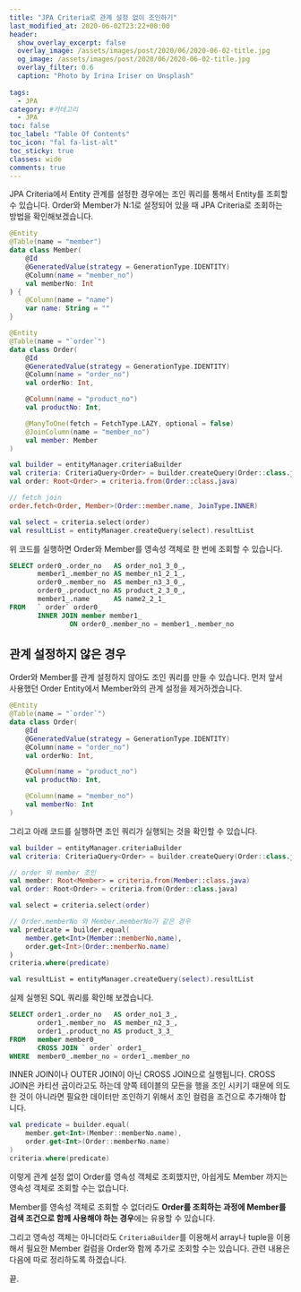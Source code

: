 ```yaml
---
title: "JPA Criteria로 관계 설정 없이 조인하기"
last_modified_at: 2020-06-02T23:22+00:00
header:
  show_overlay_excerpt: false
  overlay_image: /assets/images/post/2020/06/2020-06-02-title.jpg
  og_image: /assets/images/post/2020/06/2020-06-02-title.jpg
  overlay_filter: 0.6
  caption: "Photo by Irina Iriser on Unsplash"
  
tags:
  - JPA
category: #카테고리
  - JPA
toc: false
toc_label: "Table Of Contents"
toc_icon: "fal fa-list-alt"
toc_sticky: true
classes: wide
comments: true
---
```





JPA Criteria에서 Entity 관계를 설정한 경우에는 조인 쿼리를 통해서 Entity를 조회할 수 있습니다.  Order와 Member가 N:1로 설정되어 있을 때 JPA Criteria로 조회하는 방법을 확인해보겠습니다.
```kotlin
@Entity
@Table(name = "member")
data class Member(
    @Id
    @GeneratedValue(strategy = GenerationType.IDENTITY)
    @Column(name = "member_no")
    val memberNo: Int
) {
    @Column(name = "name")
    var name: String = ""
}
```

```kotlin
@Entity
@Table(name = "`order`")
data class Order(
    @Id
    @GeneratedValue(strategy = GenerationType.IDENTITY)
    @Column(name = "order_no")
    val orderNo: Int,

    @Column(name = "product_no")
    val productNo: Int,

    @ManyToOne(fetch = FetchType.LAZY, optional = false)
    @JoinColumn(name = "member_no")
    val member: Member
)
```
```kotlin
val builder = entityManager.criteriaBuilder
val criteria: CriteriaQuery<Order> = builder.createQuery(Order::class.java)
val order: Root<Order> = criteria.from(Order::class.java)

// fetch join
order.fetch<Order, Member>(Order::member.name, JoinType.INNER)

val select = criteria.select(order)
val resultList = entityManager.createQuery(select).resultList
```

위 코드를 실행하면  Order와 Member를 영속성 객체로 한 번에 조회할 수 있습니다.

```sql
SELECT order0_.order_no   AS order_no1_3_0_, 
       member1_.member_no AS member_n1_2_1_, 
       order0_.member_no  AS member_n3_3_0_, 
       order0_.product_no AS product_2_3_0_, 
       member1_.name      AS name2_2_1_ 
FROM   ` order` order0_ 
       INNER JOIN member member1_ 
               ON order0_.member_no = member1_.member_no 
```

## 관계 설정하지 않은 경우

Order와 Member를 관계 설정하지 않아도 조인 쿼리를 만들 수 있습니다.
먼저 앞서 사용했던 Order Entity에서 Member와의 관계 설정을 제거하겠습니다.

```kotlin
@Entity
@Table(name = "`order`")
data class Order(
    @Id
    @GeneratedValue(strategy = GenerationType.IDENTITY)
    @Column(name = "order_no")
    val orderNo: Int,

    @Column(name = "product_no")
    val productNo: Int,

    @Column(name = "member_no")
    val memberNo: Int
)
```

그리고 아래 코드를 실행하면 조인 쿼리가 실행되는 것을 확인할 수 있습니다.

```kotlin
val builder = entityManager.criteriaBuilder
val criteria: CriteriaQuery<Order> = builder.createQuery(Order::class.java)

// order 와 member 조인
val member: Root<Member> = criteria.from(Member::class.java)
val order: Root<Order> = criteria.from(Order::class.java)

val select = criteria.select(order)

// Order.memberNo 와 Member.memberNo가 같은 경우
val predicate = builder.equal(
    member.get<Int>(Member::memberNo.name),
    order.get<Int>(Order::memberNo.name)
)
criteria.where(predicate)

val resultList = entityManager.createQuery(select).resultList
```

실제 실행된 SQL 쿼리를 확인해 보겠습니다.

```sql
SELECT order1_.order_no   AS order_no1_3_, 
       order1_.member_no  AS member_n2_3_, 
       order1_.product_no AS product_3_3_ 
FROM   member member0_ 
       CROSS JOIN ` order` order1_ 
WHERE  member0_.member_no = order1_.member_no 
```

INNER JOIN이나  OUTER JOIN이 아닌 CROSS JOIN으로 실행됩니다.  CROSS JOIN은 카티션 곱이라고도 하는데 양쪽 테이블의 모든을 행을 조인 시키기 때문에 의도한 것이 아니라면 필요한 데이터만 조인하기 위해서 조인 컬럼을 조건으로 추가해야 합니다.

```kotlin
val predicate = builder.equal(
    member.get<Int>(Member::memberNo.name),
    order.get<Int>(Order::memberNo.name)
)
criteria.where(predicate)
```

이렇게  관계 설정 없이 Order를 영속성 객체로 조회했지만, 아쉽게도 Member 까지는 영속성 객체로 조회할 수는 없습니다. 

Member를 영속성 객체로 조회할 수 없더라도 **Order를 조회하는 과정에 Member를 검색 조건으로 함께 사용해야 하는 경우**에는 유용할 수 있습니다.

그리고 영속성 객체는 아니더라도 `CriteriaBuilder`를 이용해서 array나 tuple을 이용해서 필요한 Member 컬럼을 Order와 함께 추가로 조회할 수는 있습니다. 관련 내용은 다음에 따로 정리하도록 하겠습니다.

끝.